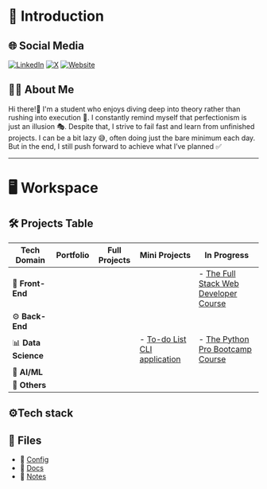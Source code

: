 # 🌟 Introduction

## 🌐 Social Media  
[![LinkedIn](https://img.shields.io/badge/LinkedIn-0077B5?style=for-the-badge&logo=linkedin&logoColor=white)](https://www.linkedin.com/in/promatheusz/) 
[![X](https://img.shields.io/badge/Twitter-1DA1F2?style=for-the-badge&logo=twitter&logoColor=white)](https://x.com/Promatheuszek) 
[![Website](https://img.shields.io/badge/Website-000000?style=for-the-badge&logo=world&logoColor=white)](#)  

## 👩‍💻 About Me

Hi there!👋 I'm a student who enjoys diving deep into theory rather than rushing into execution 🚀. I constantly remind myself that perfectionism is just an illusion 🎭. 
Despite that, I strive to fail fast and learn from unfinished projects.
I can be a bit lazy 😅, often doing just the bare minimum each day. But in the end, I still push forward to achieve what I’ve planned ✅

---

# 🖥️ Workspace

## 🛠️ Projects Table
 
| Tech Domain   | Portfolio | Full Projects | Mini Projects | In Progress |
|--------------|------------|--------------|--------------|------------|
| 🎨 **Front-End** |  |  |  | - [The Full Stack Web Developer Course](https://github.com/Promatheusz/The-Full-Stack-Web-Developer-Course) |
| ⚙️ **Back-End** |  |  |  |  |
| 📊 **Data Science** |  |  | - [To-do List CLI application](https://github.com/Promatheusz/To-do-List-CLI-application) | - [The Python Pro Bootcamp Course](https://github.com/Promatheusz/The-Python-Pro-Bootcamp-Course) |
| 🤖 **AI/ML** |  |  |  |  | 
| 🔧 **Others** |  |  |  |  | 

## ⚙️Tech stack 

## 📂 Files  

- 💾 [Config](https://github.com/Promatheusz/Workspace/tree/main/Config)
- 📑 [Docs](https://github.com/Promatheusz/Workspace/tree/main/Docs)
- 📒 [Notes](https://github.com/Promatheusz/Workspace/tree/main/Notes)  

